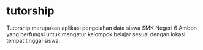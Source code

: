 # tutorship
Tutorship merupakan aplikasi pengolahan data siswa SMK Negeri 6 Ambon yang berfungsi untuk mengatur kelompok belajar sesuai dengan lokasi tempat tinggal siswa.
